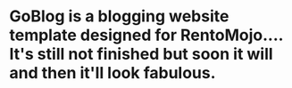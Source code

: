 # GoBlog is a blogging website template designed for RentoMojo.... It's still not finished but soon it will and then it'll look fabulous.
